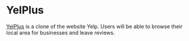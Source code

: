 # YelPlus

[YelPlus](https://yelplus.herokuapp.com/) is a clone of the website Yelp. Users will be able to browse their local area for businesses and leave reviews.
